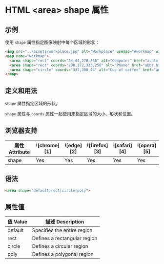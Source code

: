HTML \<area> shape 属性
===

## 示例

使用 `shape` 属性指定图像映射中每个区域的形状：

```html idoc:preview
<img src="../assets/workplace.jpg" alt="Workplace" usemap="#workmap" width="400" height="379">
<map name="workmap">
  <area shape="rect" coords="34,44,270,350" alt="Computer" href="a.html">
  <area shape="rect" coords="290,172,333,250" alt="Phone" href="abbr.html">
  <area shape="circle" coords="337,300,44" alt="Cup of coffee" href="address.html">
</map>
```
<!--rehype:style=min-height: 280px;-->

## 定义和用法

`shape` 属性指定区域的形状。

`shape` 属性与 `coords` 属性一起使用来指定区域的大小、形状和位置。

## 浏览器支持

| 属性 Attribute | ![chrome][1] | ![edge][2] | ![firefox][3] | ![safari][4] | ![opera][5] |
| ---- | ---- | ---- | ---- | ---- | ---- |
| shape     | Yes | Yes | Yes | Yes | Yes |

## 语法

```html
<area shape="default|rect|circle|poly">
```

## 属性值

| 值 Value | 描述 Description |
| ----- | ----- |
| default | Specifies the entire region  |
| rect    | Defines a rectangular region |
| circle  | Defines a circular region    |
| poly    | Defines a polygonal region   |
